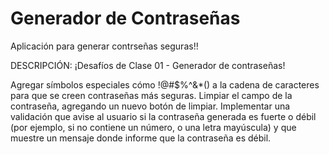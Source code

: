  # Generador de Contraseñas
 Aplicación para generar contrseñas seguras!!

DESCRIPCIÓN: ¡Desafíos de Clase 01 - Generador de contraseñas!

Agregar símbolos especiales cómo !@#$%^&*() a la cadena de caracteres para que se creen contraseñas más seguras.
Limpiar el campo de la contraseña, agregando un nuevo botón de limpiar.
Implementar una validación que avise al usuario si la contraseña generada es fuerte o débil (por ejemplo, si no contiene un número, o una letra mayúscula) y que muestre un mensaje donde informe que la contraseña es débil.
